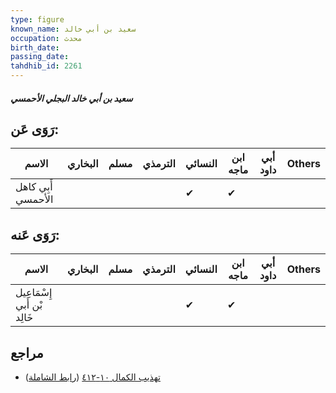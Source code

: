 ```yaml
---
type: figure
known_name: سعيد بن أبي خالد
occupation: محدث
birth_date:
passing_date:
tahdhib_id: 2261
---
```

##### سعيد بن أبي خالد البجلي الأحمسي

## رَوَى عَن:
| الاسم              | البخاري | مسلم | الترمذي | النسائي | ابن ماجه | أبي داود | Others |
| ------------------ | ------- | ---- | ------- | ------- | -------- | -------- | ------ |
| أَبِي كاهل الأحمسي |         |      |         | ✔       | ✔        |          |        |
## رَوَى عَنه:
| الاسم                       | البخاري | مسلم | الترمذي | النسائي | ابن ماجه | أبي داود | Others |
| --------------------------- | ------- | ---- | ------- | ------- | -------- | -------- | ------ |
| إِسْمَاعِيل بْن أَبي خَالِد |         |      |         | ✔       | ✔        |          |        |
## مراجع
- [تهذيب الكمال ١٠-٤١٢](obsidian://open?vault=Tahdhib-al-Kamal&file=Figures/٢٢٦١-سعيد%20بن%20أبي%20خالد%20البجلي%20الأحمسي) ([رابط الشاملة](https://shamela.ws/book/3722/5184))
